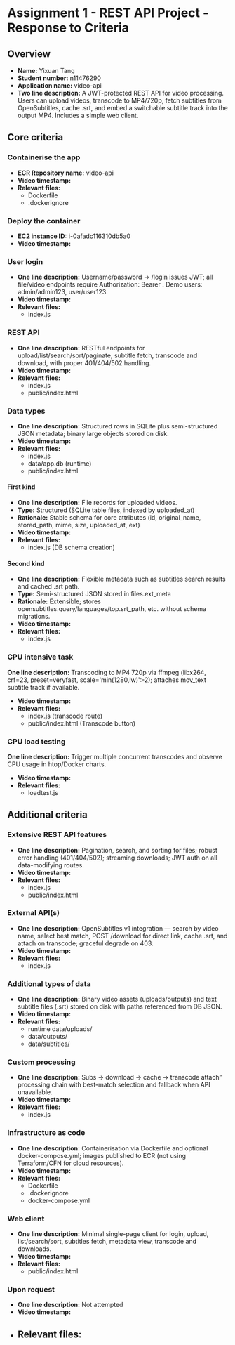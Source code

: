 Assignment 1 - REST API Project - Response to Criteria
================================================

Overview
------------------------------------------------

- **Name:** Yixuan Tang
- **Student number:** n11476290
- **Application name:** video-api
- **Two line description:** A JWT-protected REST API for video processing. Users can upload videos, transcode to MP4/720p, fetch subtitles from OpenSubtitles, cache .srt, and embed a switchable subtitle track into the output MP4. Includes a simple web client.


Core criteria
------------------------------------------------

### Containerise the app

- **ECR Repository name:** video-api
- **Video timestamp:**
- **Relevant files:**
    - Dockerfile
    - .dockerignore

### Deploy the container

- **EC2 instance ID:** i-0afadc116310db5a0
- **Video timestamp:**

### User login

- **One line description:** Username/password → /login issues JWT; all file/video endpoints require Authorization: Bearer <token>. Demo users: admin/admin123, user/user123.
- **Video timestamp:**
- **Relevant files:**
    - index.js

### REST API

- **One line description:** RESTful endpoints for upload/list/search/sort/paginate, subtitle fetch, transcode and download, with proper 401/404/502 handling.
- **Video timestamp:**
- **Relevant files:**
    - index.js
    - public/index.html

### Data types

- **One line description:** Structured rows in SQLite plus semi-structured JSON metadata; binary large objects stored on disk.
- **Video timestamp:**
- **Relevant files:**
    - index.js
    - data/app.db (runtime)
    - public/index.html

#### First kind

- **One line description:** File records for uploaded videos.
- **Type:** Structured (SQLite table files, indexed by uploaded_at)
- **Rationale:** Stable schema for core attributes (id, original_name, stored_path, mime, size, uploaded_at, ext)
- **Video timestamp:**
- **Relevant files:**
    - index.js (DB schema creation)

#### Second kind

- **One line description:** Flexible metadata such as subtitles search results and cached .srt path.
- **Type:** Semi-structured JSON stored in files.ext_meta
- **Rationale:** Extensible; stores opensubtitles.query/languages/top.srt_path, etc. without schema migrations.
- **Video timestamp:**
- **Relevant files:**
  - index.js

### CPU intensive task

 **One line description:** Transcoding to MP4 720p via ffmpeg (libx264, crf=23, preset=veryfast, scale='min(1280,iw)':-2); attaches mov_text subtitle track if available.
- **Video timestamp:** 
- **Relevant files:**
    - index.js (transcode route)
    - public/index.html (Transcode button)

### CPU load testing

 **One line description:** Trigger multiple concurrent transcodes and observe CPU usage in htop/Docker charts.
- **Video timestamp:** 
- **Relevant files:**
    - loadtest.js

Additional criteria
------------------------------------------------

### Extensive REST API features

- **One line description:** Pagination, search, and sorting for files; robust error handling (401/404/502); streaming downloads; JWT auth on all data-modifying routes.
- **Video timestamp:**
- **Relevant files:**
    - index.js
    - public/index.html

### External API(s)

- **One line description:** OpenSubtitles v1 integration — search by video name, select best match, POST /download for direct link, cache .srt, and attach on transcode; graceful degrade on 403.
- **Video timestamp:**
- **Relevant files:**
    - index.js

### Additional types of data

- **One line description:** Binary video assets (uploads/outputs) and text subtitle files (.srt) stored on disk with paths referenced from DB JSON.
- **Video timestamp:**
- **Relevant files:**
    - runtime data/uploads/
    - data/outputs/
    - data/subtitles/

### Custom processing

- **One line description:** Subs → download → cache → transcode attach” processing chain with best-match selection and fallback when API unavailable.
- **Video timestamp:**
- **Relevant files:**
    - index.js

### Infrastructure as code

- **One line description:** Containerisation via Dockerfile and optional docker-compose.yml; images published to ECR (not using Terraform/CFN for cloud resources).
- **Video timestamp:**
- **Relevant files:**
    - Dockerfile
    - .dockerignore
    - docker-compose.yml

### Web client

- **One line description:** Minimal single-page client for login, upload, list/search/sort, subtitles fetch, metadata view, transcode and downloads.
- **Video timestamp:**
- **Relevant files:**
    -   public/index.html

### Upon request

- **One line description:** Not attempted
- **Video timestamp:**
- **Relevant files:**
    - 
